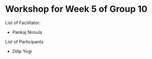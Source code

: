 # Workshop for Week 5 of Group 10

List of Facilitator:
- Pankaj Niroula
  
List of Participants
- Dilip Yogi